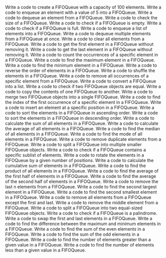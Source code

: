 Write a code to create a FIFOQueue with a capacity of 100 elements.
Write a code to enqueue an element with a value of 5 into a FIFOQueue.
Write a code to dequeue an element from a FIFOQueue.
Write a code to check the size of a FIFOQueue.
Write a code to check if a FIFOQueue is empty.
Write a code to check if a FIFOQueue is full.
Write a code to enqueue a list of elements into a FIFOQueue.
Write a code to dequeue multiple elements from a FIFOQueue at once.
Write a code to clear all elements from a FIFOQueue.
Write a code to get the first element in a FIFOQueue without removing it.
Write a code to get the last element in a FIFOQueue without removing it.
Write a code to count the occurrences of a specific element in a FIFOQueue.
Write a code to find the maximum element in a FIFOQueue.
Write a code to find the minimum element in a FIFOQueue.
Write a code to reverse the order of elements in a FIFOQueue.
Write a code to shuffle the elements in a FIFOQueue.
Write a code to remove all occurrences of a specific element from a FIFOQueue.
Write a code to convert a FIFOQueue into a list.
Write a code to check if two FIFOQueue objects are equal.
Write a code to copy the contents of one FIFOQueue to another.
Write a code to merge two FIFOQueue objects into a single FIFOQueue.
Write a code to find the index of the first occurrence of a specific element in a FIFOQueue.
Write a code to insert an element at a specific position in a FIFOQueue.
Write a code to sort the elements in a FIFOQueue in ascending order.
Write a code to sort the elements in a FIFOQueue in descending order.
Write a code to calculate the sum of all elements in a FIFOQueue.
Write a code to calculate the average of all elements in a FIFOQueue.
Write a code to find the median of all elements in a FIFOQueue.
Write a code to find the mode of all elements in a FIFOQueue.
Write a code to remove duplicate elements from a FIFOQueue.
Write a code to split a FIFOQueue into multiple smaller FIFOQueue objects.
Write a code to check if a FIFOQueue contains a specific sublist of elements.
Write a code to rotate the elements in a FIFOQueue by a given number of positions.
Write a code to calculate the cumulative sum of elements in a FIFOQueue.
Write a code to find the product of all elements in a FIFOQueue.
Write a code to find the average of the first half of elements in a FIFOQueue.
Write a code to find the average of the second half of elements in a FIFOQueue.
Write a code to remove the last n elements from a FIFOQueue.
Write a code to find the second largest element in a FIFOQueue.
Write a code to find the second smallest element in a FIFOQueue.
Write a code to remove all elements from a FIFOQueue except the first and last.
Write a code to remove the middle element from a FIFOQueue.
Write a code to split a FIFOQueue into two equal-sized FIFOQueue objects.
Write a code to check if a FIFOQueue is a palindrome.
Write a code to swap the first and last elements in a FIFOQueue.
Write a code to find the difference between the maximum and minimum elements in a FIFOQueue.
Write a code to find the sum of the even elements in a FIFOQueue.
Write a code to find the sum of the odd elements in a FIFOQueue.
Write a code to find the number of elements greater than a given value in a FIFOQueue.
Write a code to find the number of elements less than a given value in a FIFOQueue.